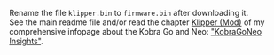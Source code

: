 Rename the file `klipper.bin` to `firmware.bin` after downloading it.  
See the main readme file and/or read the chapter [Klipper (Mod)](https://1coderookie.github.io/KobraGoNeoInsights/firmware/fw_klipper/) of my comprehensive infopage about the Kobra Go and Neo: ["KobraGoNeo Insights"](https://1coderookie.github.io/KobraGoNeoInsights/).
